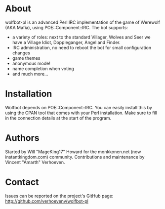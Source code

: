 About
=====
wolfbot-pl is an advanced Perl IRC implementation of the game of Werewolf (AKA Mafia), using POE::Component::IRC. The bot supports:
* a variety of roles: next to the standard Villager, Wolves and Seer we have a Village Idiot, Doppleganger, Angel and Finder.
* IRC administration, no need to reboot the bot for small configuration changes
* game themes
* anonymous mode!
* name completion when voting
* and much more... 

Installation
============
Wolfbot depends on POE::Component::IRC. You can easily install this by
using the CPAN tool that comes with your Perl installation.
Make sure to fill in the connection details at the start of the program.

Authors
=======
Started by Will "MageKing17" Howard for the monkkonen.net (now instantkingdom.com) community.
Contributions and maintenance by Vincent "Amarth" Verhoeven.

Contact
=======
Issues can be reported on the project's GitHub page:
  <http://github.com/verhoevenv/wolfbot-pl>
